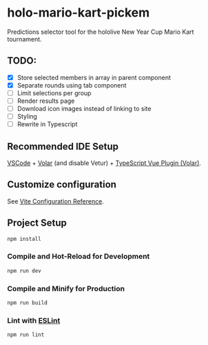 #  holo-mario-kart-pickem

Predictions selector tool for the hololive New Year Cup Mario Kart tournament.

## TODO:
- [x] Store selected members in array in parent component
- [x] Separate rounds using tab component
- [ ] Limit selections per group
- [ ] Render results page
- [ ] Download icon images instead of linking to site
- [ ] Styling
- [ ] Rewrite in Typescript

## Recommended IDE Setup

[VSCode](https://code.visualstudio.com/) + [Volar](https://marketplace.visualstudio.com/items?itemName=Vue.volar) (and disable Vetur) + [TypeScript Vue Plugin (Volar)](https://marketplace.visualstudio.com/items?itemName=Vue.vscode-typescript-vue-plugin).

## Customize configuration

See [Vite Configuration Reference](https://vitejs.dev/config/).

## Project Setup

```sh
npm install
```

### Compile and Hot-Reload for Development

```sh
npm run dev
```

### Compile and Minify for Production

```sh
npm run build
```

### Lint with [ESLint](https://eslint.org/)

```sh
npm run lint
```
